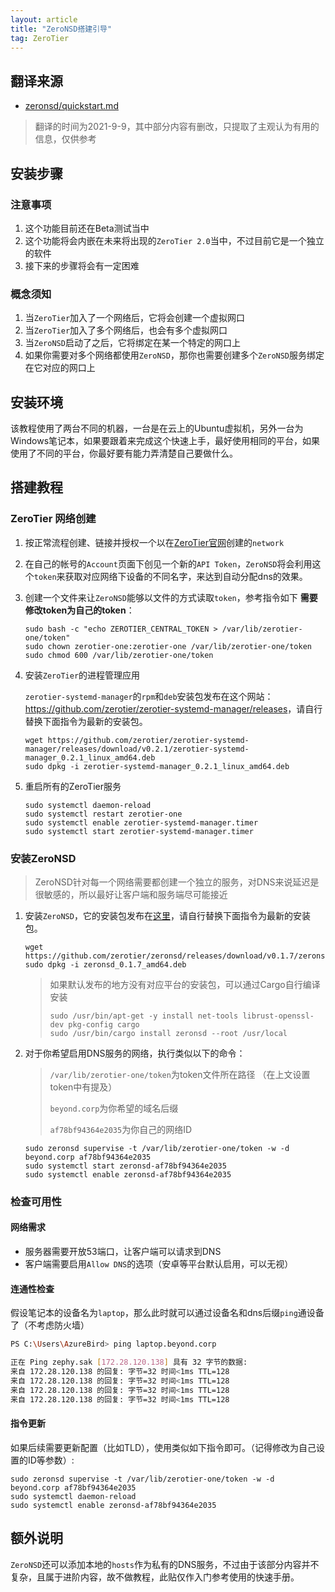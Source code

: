 ```yaml
---
layout: article
title: "ZeroNSD搭建引导"
tag: ZeroTier
---
```


## 翻译来源

* [zeronsd/quickstart.md](https://github.com/zerotier/zeronsd/blob/main/docs/quickstart.md)

> 翻译的时间为2021-9-9，其中部分内容有删改，只提取了主观认为有用的信息，仅供参考

## 安装步骤

### 注意事项

1. 这个功能目前还在Beta测试当中
2. 这个功能将会内嵌在未来将出现的`ZeroTier 2.0`当中，不过目前它是一个独立的软件
3. 接下来的步骤将会有一定困难

### 概念须知

1. 当`ZeroTier`加入了一个网络后，它将会创建一个虚拟网口
2. 当`ZeroTier`加入了多个网络后，也会有多个虚拟网口
3. 当`ZeroNSD`启动了之后，它将绑定在某一个特定的网口上
4. 如果你需要对多个网络都使用`ZeroNSD`，那你也需要创建多个`ZeroNSD`服务绑定在它对应的网口上

## 安装环境

​    该教程使用了两台不同的机器，一台是在云上的Ubuntu虚拟机，另外一台为Windows笔记本，如果要跟着来完成这个快速上手，最好使用相同的平台，如果使用了不同的平台，你最好要有能力弄清楚自己要做什么。

## 搭建教程

### ZeroTier 网络创建

1. 按正常流程创建、链接并授权一个以在[ZeroTier官网](my.zerotier.com)创建的`network`

2. 在自己的帐号的`Account`页面下创见一个新的`API Token`，`ZeroNSD`将会利用这个`token`来获取对应网络下设备的不同名字，来达到自动分配dns的效果。

3. 创建一个文件来让`ZeroNSD`能够以文件的方式读取`token`，参考指令如下 **需要修改token为自己的token**：

   ```shell
   sudo bash -c "echo ZEROTIER_CENTRAL_TOKEN > /var/lib/zerotier-one/token"
   sudo chown zerotier-one:zerotier-one /var/lib/zerotier-one/token
   sudo chmod 600 /var/lib/zerotier-one/token
   ```

4. 安装`ZeroTier`的进程管理应用

   `zerotier-systemd-manager`的`rpm`和`deb`安装包发布在这个网站：<https://github.com/zerotier/zerotier-systemd-manager/releases>，请自行替换下面指令为最新的安装包。

   ```shell
   wget https://github.com/zerotier/zerotier-systemd-manager/releases/download/v0.2.1/zerotier-systemd-manager_0.2.1_linux_amd64.deb
   sudo dpkg -i zerotier-systemd-manager_0.2.1_linux_amd64.deb
   ```

5. 重启所有的ZeroTier服务

   ```shell
   sudo systemctl daemon-reload
   sudo systemctl restart zerotier-one
   sudo systemctl enable zerotier-systemd-manager.timer
   sudo systemctl start zerotier-systemd-manager.timer
   ```

### 安装ZeroNSD

> ZeroNSD针对每一个网络需要都创建一个独立的服务，对DNS来说延迟是很敏感的，所以最好让客户端和服务端尽可能接近

1. 安装`ZeroNSD`，它的安装包发布在[这里](https://github.com/zerotier/zeronsd/releases)，请自行替换下面指令为最新的安装包。

   ```shell
   wget https://github.com/zerotier/zeronsd/releases/download/v0.1.7/zeronsd_0.1.7_amd64.deb
   sudo dpkg -i zeronsd_0.1.7_amd64.deb
   ```

   >如果默认发布的地方没有对应平台的安装包，可以通过Cargo自行编译安装
   >
   >```shell
   >sudo /usr/bin/apt-get -y install net-tools librust-openssl-dev pkg-config cargo
   >sudo /usr/bin/cargo install zeronsd --root /usr/local
   >```

2. 对于你希望启用DNS服务的网络，执行类似以下的命令：

   >`/var/lib/zerotier-one/token`为token文件所在路径 （在上文设置token中有提及）
   >
   >`beyond.corp`为你希望的域名后缀
   >
   >`af78bf94364e2035`为你自己的网络ID

   ```shell
   sudo zeronsd supervise -t /var/lib/zerotier-one/token -w -d beyond.corp af78bf94364e2035
   sudo systemctl start zeronsd-af78bf94364e2035
   sudo systemctl enable zeronsd-af78bf94364e2035
   ```

### 检查可用性

#### 网络需求

* 服务器需要开放53端口，让客户端可以请求到DNS
* 客户端需要启用`Allow DNS`的选项（安卓等平台默认启用，可以无视）

#### 连通性检查

​    假设笔记本的设备名为`laptop`，那么此时就可以通过设备名和dns后缀`ping`通设备了（不考虑防火墙）

```bash
PS C:\Users\AzureBird> ping laptop.beyond.corp

正在 Ping zephy.sak [172.28.120.138] 具有 32 字节的数据:
来自 172.28.120.138 的回复: 字节=32 时间<1ms TTL=128
来自 172.28.120.138 的回复: 字节=32 时间<1ms TTL=128
来自 172.28.120.138 的回复: 字节=32 时间<1ms TTL=128
来自 172.28.120.138 的回复: 字节=32 时间<1ms TTL=128
```

#### 指令更新

​    如果后续需要更新配置（比如TLD），使用类似如下指令即可。（记得修改为自己设置的ID等参数）:

```shell
sudo zeronsd supervise -t /var/lib/zerotier-one/token -w -d beyond.corp af78bf94364e2035
sudo systemctl daemon-reload
sudo systemctl enable zeronsd-af78bf94364e2035
```

## 额外说明

​    `ZeroNSD`还可以添加本地的`hosts`作为私有的DNS服务，不过由于该部分内容并不复杂，且属于进阶内容，故不做教程，此贴仅作入门参考使用的快速手册。
